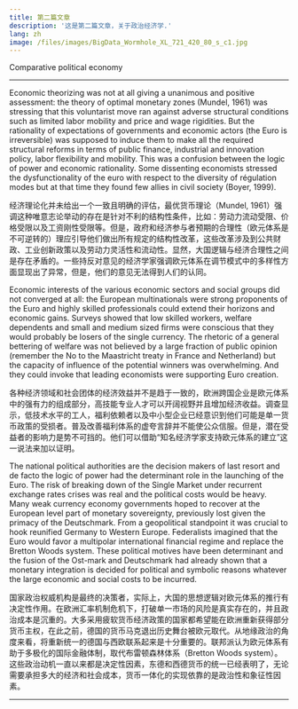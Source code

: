 ```yaml
---
title: 第二篇文章
description: '这是第二篇文章，关于政治经济学.'
lang: zh
image: /files/images/BigData_Wormhole_XL_721_420_80_s_c1.jpg
---
```


Comparative political economy

---

Economic theorizing was not at all giving a unanimous and positive assessment: the theory of optimal monetary zones (Mundel, 1961) was stressing that this voluntarist move ran against adverse structural conditions such as limited labor mobility and price and wage rigidities. But the rationality of expectations of governments and economic actors (the Euro is irreversible) was supposed to induce them to make all the required structural reforms in terms of public finance, industrial and innovation policy, labor flexibility and mobility. This was a confusion between the logic of power and economic rationality. Some dissenting economists stressed the dysfunctionality of the euro with respect to the diversity of régulation modes but at that time they found few allies in civil society (Boyer, 1999).

经济理论化并未给出一个一致且明确的评估，最优货币理论（Mundel, 1961）强调这种唯意志论举动的存在是针对不利的结构性条件，比如：劳动力流动受限、价格受限以及工资刚性受限等。但是，政府和经济参与者预期的合理性（欧元体系是不可逆转的）理应引导他们做出所有规定的结构性改革，这些改革涉及到公共财政、工业创新政策以及劳动力灵活性和流动性。显然，大国逻辑与经济合理性之间是存在矛盾的。一些持反对意见的经济学家强调欧元体系在调节模式中的多样性方面显现出了异常，但是，他们的意见无法得到人们的认同。

Economic interests of the various economic sectors and social groups did not converged at all: the European multinationals were strong proponents of the Euro and highly skilled professionals could extend their horizons and economic gains. Surveys showed that low skilled workers, welfare dependents and small and medium sized firms were conscious that they would probably be losers of the single currency. The rhetoric of a general bettering of welfare was not believed by a large fraction of public opinion (remember the No to the Maastricht treaty in France and Netherland) but the capacity of influence of the potential winners was overwhelming. And they could invoke that leading economists were supporting Euro creation.

各种经济领域和社会团体的经济效益并不是趋于一致的，欧洲跨国企业是欧元体系中的强有力的组成部分，高技能专业人才可以开阔视野并且增加经济收益。调查显示，低技术水平的工人，福利依赖者以及中小型企业已经意识到他们可能是单一货币政策的受损者。普及改善福利体系的虚夸言辞并不能使公众信服。但是，潜在受益者的影响力是势不可挡的。他们可以借助“知名经济学家支持欧元体系的建立”这一说法来加以证明。

The national political authorities are the decision makers of last resort and de facto the logic of power had the determinant role in the launching of the Euro. The risk of breaking down of the Single Market under recurrent exchange rates crises was real and the political costs would be heavy. Many weak currency economy governments hoped to recover at the European level part of monetary sovereignty, previously lost given the primacy of the Deutschmark. From a geopolitical standpoint it was crucial to hook reunified Germany to Western Europe. Federalists imagined that the Euro would favor a multipolar international financial regime and replace the Bretton Woods system. These political motives have been determinant and the fusion of the Ost-mark and Deutschmark had already shown that a monetary integration is decided for political and symbolic reasons whatever the large economic and social costs to be incurred.

国家政治权威机构是最终的决策者，实际上，大国的思想逻辑对欧元体系的推行有决定性作用。在欧洲汇率机制危机下，打破单一市场的风险是真实存在的，并且政治成本是沉重的。大多采用疲软货币经济政策的国家都希望能在欧洲重新获得部分货币主权，在此之前，德国的货币马克退出历史舞台被欧元取代。从地缘政治的角度来看，将重新统一的德国与西欧联系起来是十分重要的。联邦派认为欧元体系有助于多极化的国际金融体制，取代布雷顿森林体系（Bretton Woods system）。这些政治动机一直以来都是决定性因素，东德和西德货币的统一已经表明了，无论需要承担多大的经济和社会成本，货币一体化的实现依靠的是政治性和象征性因素。

---
